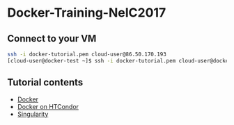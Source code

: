 # Docker-Training-NeIC2017

Connect to your VM
--------------------
```bash
ssh -i docker-tutorial.pem cloud-user@86.50.170.193
[cloud-user@docker-test ~]$ ssh -i docker-tutorial.pem cloud-user@docker-tutorial-[1-17]
```
Tutorial contents
------------------
* [Docker](https://github.com/abdulrahmanazab/Docker-Training-NeIC2017/blob/master/docker.md)
* [Docker on HTCondor](https://github.com/abdulrahmanazab/Docker-Training-NeIC2017/blob/master/docker-htcondor.md)
* [Singularity](https://github.com/abdulrahmanazab/Docker-Training-NeIC2017/blob/master/singularity.md)

